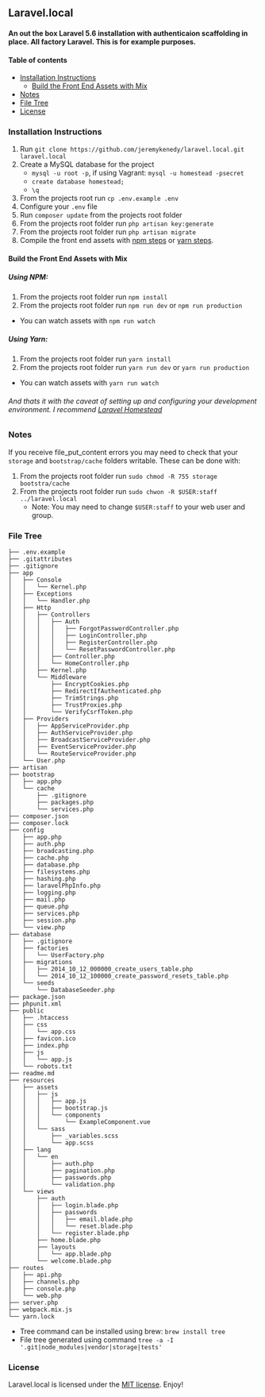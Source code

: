 ## Laravel.local
#### An out the box Laravel 5.6 installation with authenticaion scaffolding in place. All factory Laravel. This is for example purposes.

#### Table of contents
- [Installation Instructions](#installation-instructions)
    - [Build the Front End Assets with Mix](#rebuild-front-end-assets-with-mix)
- [Notes](#notes)
- [File Tree](#file-tree)
- [License](#license)

### Installation Instructions
1. Run `git clone https://github.com/jeremykenedy/laravel.local.git laravel.local`
2. Create a MySQL database for the project
    * ```mysql -u root -p```, if using Vagrant: ```mysql -u homestead -psecret```
    * ```create database homestead;```
    * ```\q```
3. From the projects root run `cp .env.example .env`
4. Configure your `.env` file
5. Run `composer update` from the projects root folder
6. From the projects root folder run `php artisan key:generate`
7. From the projects root folder run `php artisan migrate`
8. Compile the front end assets with [npm steps](#using-npm) or [yarn steps](#using-yarn).

#### Build the Front End Assets with Mix
##### Using NPM:
1. From the projects root folder run `npm install`
2. From the projects root folder run `npm run dev` or `npm run production`
  * You can watch assets with `npm run watch`

##### Using Yarn:
1. From the projects root folder run `yarn install`
2. From the projects root folder run `yarn run dev` or `yarn run production`
  * You can watch assets with `yarn run watch`

###### And thats it with the caveat of setting up and configuring your development environment. I recommend [Laravel Homestead](https://laravel.com/docs/5.6/homestead)

### Notes
If you receive file_put_content errors you may need to check that your `storage` and `bootstrap/cache` folders writable.
These can be done with:

1. From the projects root folder run `sudo chmod -R 755 storage bootstra/cache`
2. From the projects root folder run `sudo chwon -R $USER:staff ../laravel.local`
    - Note: You may need to change `$USER:staff` to your web user and group.


### File Tree
```
├── .env.example
├── .gitattributes
├── .gitignore
├── app
│   ├── Console
│   │   └── Kernel.php
│   ├── Exceptions
│   │   └── Handler.php
│   ├── Http
│   │   ├── Controllers
│   │   │   ├── Auth
│   │   │   │   ├── ForgotPasswordController.php
│   │   │   │   ├── LoginController.php
│   │   │   │   ├── RegisterController.php
│   │   │   │   └── ResetPasswordController.php
│   │   │   ├── Controller.php
│   │   │   └── HomeController.php
│   │   ├── Kernel.php
│   │   └── Middleware
│   │       ├── EncryptCookies.php
│   │       ├── RedirectIfAuthenticated.php
│   │       ├── TrimStrings.php
│   │       ├── TrustProxies.php
│   │       └── VerifyCsrfToken.php
│   ├── Providers
│   │   ├── AppServiceProvider.php
│   │   ├── AuthServiceProvider.php
│   │   ├── BroadcastServiceProvider.php
│   │   ├── EventServiceProvider.php
│   │   └── RouteServiceProvider.php
│   └── User.php
├── artisan
├── bootstrap
│   ├── app.php
│   └── cache
│       ├── .gitignore
│       ├── packages.php
│       └── services.php
├── composer.json
├── composer.lock
├── config
│   ├── app.php
│   ├── auth.php
│   ├── broadcasting.php
│   ├── cache.php
│   ├── database.php
│   ├── filesystems.php
│   ├── hashing.php
│   ├── laravelPhpInfo.php
│   ├── logging.php
│   ├── mail.php
│   ├── queue.php
│   ├── services.php
│   ├── session.php
│   └── view.php
├── database
│   ├── .gitignore
│   ├── factories
│   │   └── UserFactory.php
│   ├── migrations
│   │   ├── 2014_10_12_000000_create_users_table.php
│   │   └── 2014_10_12_100000_create_password_resets_table.php
│   └── seeds
│       └── DatabaseSeeder.php
├── package.json
├── phpunit.xml
├── public
│   ├── .htaccess
│   ├── css
│   │   └── app.css
│   ├── favicon.ico
│   ├── index.php
│   ├── js
│   │   └── app.js
│   └── robots.txt
├── readme.md
├── resources
│   ├── assets
│   │   ├── js
│   │   │   ├── app.js
│   │   │   ├── bootstrap.js
│   │   │   └── components
│   │   │       └── ExampleComponent.vue
│   │   └── sass
│   │       ├── _variables.scss
│   │       └── app.scss
│   ├── lang
│   │   └── en
│   │       ├── auth.php
│   │       ├── pagination.php
│   │       ├── passwords.php
│   │       └── validation.php
│   └── views
│       ├── auth
│       │   ├── login.blade.php
│       │   ├── passwords
│       │   │   ├── email.blade.php
│       │   │   └── reset.blade.php
│       │   └── register.blade.php
│       ├── home.blade.php
│       ├── layouts
│       │   └── app.blade.php
│       └── welcome.blade.php
├── routes
│   ├── api.php
│   ├── channels.php
│   ├── console.php
│   └── web.php
├── server.php
├── webpack.mix.js
└── yarn.lock
```
* Tree command can be installed using brew: `brew install tree`
* File tree generated using command `tree -a -I '.git|node_modules|vendor|storage|tests'`

### License
Laravel.local is licensed under the [MIT license](https://opensource.org/licenses/MIT). Enjoy!
